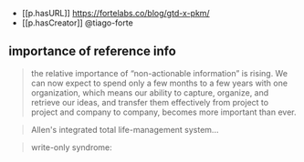 


- [[p.hasURL]] https://fortelabs.co/blog/gtd-x-pkm/
- [[p.hasCreator]] @tiago-forte

## importance of reference info

> the relative importance of “non-actionable information” is rising. We can now expect to spend only a few months to a few years with one organization, which means our ability to capture, organize, and retrieve our ideas, and transfer them effectively from project to project and company to company, becomes more important than ever.

> Allen's integrated total life-management system... 

> write-only syndrome:
